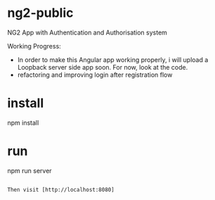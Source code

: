 # ng2-public
NG2 App with Authentication and Authorisation system

Working Progress:
- In order to make this Angular app working properly, 
  i will upload a Loopback server side app soon. For now, look at the code.
- refactoring and improving login after registration flow

# install 
npm install

# run
npm run server
```

Then visit [http://localhost:8080]
